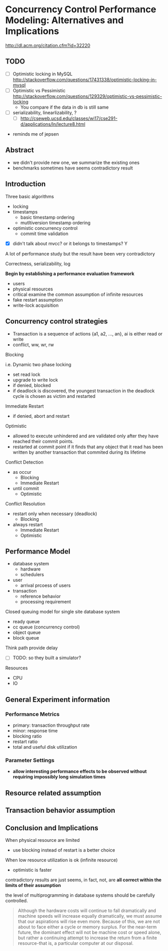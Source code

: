 # Concurrency Control Performance Modeling: Alternatives and Implications

http://dl.acm.org/citation.cfm?id=32220

## TODO

- [ ] Optimistic locking in MySQL http://stackoverflow.com/questions/17431338/optimistic-locking-in-mysql
- [ ] Optimistic vs Pessimistic http://stackoverflow.com/questions/129329/optimistic-vs-pessimistic-locking
  - You compare if the data in db is still same
- [ ] serializability, linearlizability, ?
  - [ ] http://cseweb.ucsd.edu/classes/wi17/cse291-d/applications/ln/lecture8.html
- reminds me of jepsen

## Abstract

- we didn't provide new one, we summarize the existing ones
- benchmarks sometimes have seems contradictory result

## Introduction

Three basic algorithms

- locking
- timestamps
  - basic timestamp ordering
  - mutltiversion timestamp ordering
- optimistic concurrency control
  - commit time validation
- [x] didn't talk about mvcc? or it belongs to timestamps? Y

A lot of performance study but the result have been very contradictory

Correctness, serializability, log

**Begin by establishing a performance evaluation framework**

- users
- physical resources
- critical examine the common assumption of infinite resources
- fake restart assumption
- write-lock acquisition

## Concurrency control strategies

- Transaction is a sequence of actions {a1, a2, ..., an}, ai is either read or write
- conflict, ww, wr, rw

Blocking

i.e. Dynamic two phase locking

- set read lock
- upgrade to write lock
- if denied, blocked
- if deadlock is discovered, the youngest transaction in the deadlock cycle is chosen
as victim and restarted

Immediate Restart

- if denied, abort and restart

Optimistic

- allowed to execute unhindered and are validated only after they have reached their commit points.
- restarted at commit point if it finds that any object that it read has been written by another
transaction that commited during its lifetime

Conflict Detection

- as occur
  - Blocking
  - Immediate Restart
- until commit
  - Optimistic

Conflict Resolution

- restart only when necessary (deadlock)
  - Blocking
- always restart
  - Immediate Restart
  - Optimistic

## Performance Model

- database system
  - hardware
  - schedulers
- user
  - arrival prcoess of users
- transaction
  - reference behavior
  - processing requirement

Closed queuing model for single site database system

- ready queue
- cc queue (concurrency control)
- object queue
- block queue

Think path provide delay

- [ ] TODO: so they built a simulator?

Resources

- CPU
- IO

## General Experiment information

### Performance Metrics

- primary: transaction throughput rate
- minor: response time
- blocking ratio
- restart ratio
- total and useful disk utilization

### Parameter Settings

- **allow interesting performance effects to be observed without requiring impossibly long simulation times**

## Resource related assumption

## Transaction behavior assumption

## Conclusion and Implications

When physical resource are limited

- use blocking instead of restart is a better choice

When low resource utilization is ok (infinite resource)

- optimistic is faster

contradictory results are just seems, in fact, not, are **all correct within the limits of their assumption**


the level of multiprogramming in database systems should be carefully controlled.

> Although the hardware costs will continue to fall dramatically and machine speeds will
increase equally dramatically, we must assume that our aspirations will rise even more.
Because of this, we are not about to face either a cycle or memory surplus. For the near-term future, the dominant effect will not be machine cost or speed alone, but rather a continuing attempt to increase the return from a finite resource-that is, a particular computer at our disposal.
